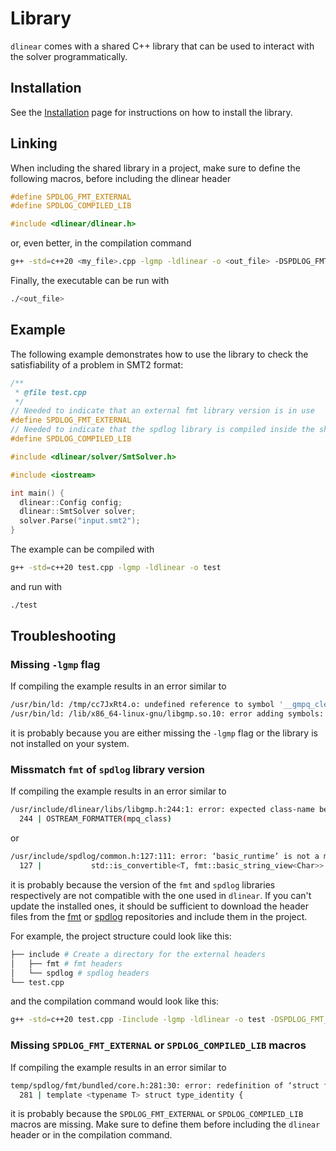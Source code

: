 # Library

`dlinear` comes with a shared C++ library that can be used to interact with the solver programmatically.

## Installation

See the [Installation](./Installation.md) page for instructions on how to install the library.

## Linking

When including the shared library in a project, make sure to define the following macros, before including the dlinear header

```cpp
#define SPDLOG_FMT_EXTERNAL
#define SPDLOG_COMPILED_LIB

#include <dlinear/dlinear.h>
```

or, even better, in the compilation command

```bash
g++ -std=c++20 <my_file>.cpp -lgmp -ldlinear -o <out_file> -DSPDLOG_FMT_EXTERNAL -DSPDLOG_COMPILED_LIB
```

Finally, the executable can be run with

```bash
./<out_file>
```

## Example

The following example demonstrates how to use the library to check the satisfiability of a problem in SMT2 format:

```cpp
/**
 * @file test.cpp
 */
// Needed to indicate that an external fmt library version is in use
#define SPDLOG_FMT_EXTERNAL
// Needed to indicate that the spdlog library is compiled inside the shared library
#define SPDLOG_COMPILED_LIB

#include <dlinear/solver/SmtSolver.h>

#include <iostream>

int main() {
  dlinear::Config config;
  dlinear::SmtSolver solver;
  solver.Parse("input.smt2");
}
```

The example can be compiled with

```bash
g++ -std=c++20 test.cpp -lgmp -ldlinear -o test
```

and run with

```bash
./test
```

## Troubleshooting

### Missing `-lgmp` flag

If compiling the example results in an error similar to

```bash
/usr/bin/ld: /tmp/cc7JxRt4.o: undefined reference to symbol '__gmpq_clear'
/usr/bin/ld: /lib/x86_64-linux-gnu/libgmp.so.10: error adding symbols: DSO missing from command line
```

it is probably because you are either missing the `-lgmp` flag or the library is not installed on your system.

### Missmatch `fmt` of `spdlog` library version

If compiling the example results in an error similar to

```bash
/usr/include/dlinear/libs/libgmp.h:244:1: error: expected class-name before ‘{’ token
  244 | OSTREAM_FORMATTER(mpq_class)
```

or

```bash
/usr/include/spdlog/common.h:127:111: error: ‘basic_runtime’ is not a member of ‘fmt’
  127 |           std::is_convertible<T, fmt::basic_string_view<Char>>::value || std::is_same<remove_cvref_t<T>, fmt::basic_runtime<Char>>::value>
```

it is probably because the version of the `fmt` and `spdlog` libraries respectively are not compatible with the one used in `dlinear`.
If you can't update the installed ones, it should be sufficient to download the header files from the [fmt](http://github.com/fmtlib/fmt) or [spdlog](https://github.com/gabime/spdlog) repositories and include them in the project.

For example, the project structure could look like this:

```bash
├── include # Create a directory for the external headers
│   ├── fmt # fmt headers
│   └── spdlog # spdlog headers
└── test.cpp
```

and the compilation command would look like this:

```bash
g++ -std=c++20 test.cpp -Iinclude -lgmp -ldlinear -o test -DSPDLOG_FMT_EXTERNAL -DSPDLOG_COMPILED_LIB
```

### Missing `SPDLOG_FMT_EXTERNAL` or `SPDLOG_COMPILED_LIB` macros

If compiling the example results in an error similar to

```bash
temp/spdlog/fmt/bundled/core.h:281:30: error: redefinition of ‘struct fmt::v10::type_identity<T>’
  281 | template <typename T> struct type_identity {
```

it is probably because the `SPDLOG_FMT_EXTERNAL` or `SPDLOG_COMPILED_LIB` macros are missing.
Make sure to define them before including the `dlinear` header or in the compilation command.

